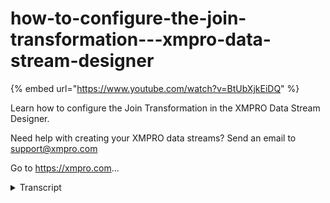 # how-to-configure-the-join-transformation---xmpro-data-stream-designer
{% embed url="https://www.youtube.com/watch?v=BtUbXjkEiDQ" %}



Learn how to configure the Join Transformation in the XMPRO Data Stream Designer. 

Need help with creating your XMPRO data streams? Send an email to support@xmpro.com 

Go to https://xmpro.com...
<details>
<summary>Transcript</summary>Learn how to configure the Join Transformation in the XMPRO Data Stream Designer. 

Need help with creating your XMPRO data streams? Send an email to support@xmpro.com 

Go to https://xmpro.com...
we are going to do here is look at how

to set up and configure the join

transformation agent this agent joins

data arriving from two payloads into one

single payload I already have two sequel

server context providers set up and

configured which will get products and

they purchase orders I also have an

event printer set up and configured

which will show us what the data looks

like after the join has been performed

go to the toolbox and search for join

you will find it under transformations

click on the agent and drag it to the

canvas connect one of the contacts

providers output endpoint with the left

input endpoint of the join connect the

other contacts providers output

endpoints with the right input endpoint

of the join connect the output in front

of the join agent with the input end

point of the event printer agent note

that a default name has been assigned to

this agent to rename this agent click on

the white space and start typing

you

click somewhere else on your canvas and

click Save

double click on you join agent

this is where you will be configuring

your agent first make sure you using the

great collection

if not select another collection from

the drop-down

next you need to choose which columns to

select click on the tag box and select

them from the list

you

click somewhere else in the forum now

you need to select which type of join

needs to be performed options available

include inner join outer join left outer

join and right outer join I'm going to

choose in a joint if at most one match

per record should be returned

select the checkbox if the data coming

from one of the endpoints needs to be

treated as context in other words

reference data select the context

provided checkbox then you need to

choose your endpoint either left or

right

I can't easily leave this item object

next you need to specify what the joy

needs to be performed on click on the

plus to add in euro click on maximize to

make the page bigger on the left you

need to select your left column the

clause I want to add is where the left

product I ID equals the right product ID

so I'm going to select the left product

ID next I'm going to select my operator

equals and then I'm going to slip my

right column which is product ID click

some nails on the phone next you can

configure the dative unit and the date

of max when configuring this the context

provided box should be unchecked I'm

going to set my tightest unit to second

and my died of max 210

what this is going to do is if a record

comes in at either the left or the right

the record will be made to wait ten

seconds before it becomes available

click apply click Save now I want to run

my stream so I'm going to click on

publish the view live data click on view

and select event printer click Save

maximize the page

you
</details>